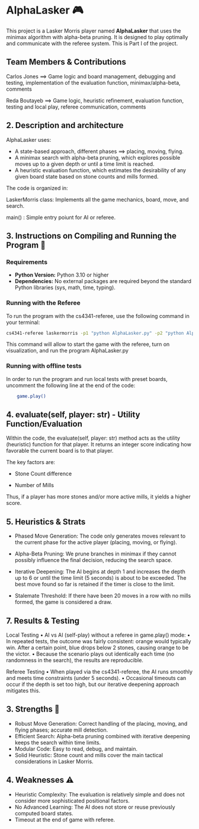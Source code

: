 # AlphaLasker 🎮

This project is a Lasker Morris player named **AlphaLasker** that uses the minimax algorithm with alpha-beta pruning. It is designed to play optimally and communicate with the referee system. This is Part I of the project. 


## Team Members & Contributions

Carlos Jones ==> Game logic and board management, debugging and testing, implementation of the evaluation function, minimax/alpha-beta, comments

Reda Boutayeb ==> Game logic, heuristic refinement, evaluation function, testing and local play, referee communication, comments

## 2. Description and architecture

AlphaLasker uses: 

- A state-based approach, different phases ==> placing, moving, flying. 
- A minimax search with alpha-beta pruning, which explores possible moves up to a given depth or until a time limit is reached. 
- A heuristic evaluation function, which estimates the desirability of any given board state based on stone counts and mills formed. 

The code is organized in: 

LaskerMorris class: Implements all the game mechanics, board, move, and search. 

main() : Simple entry poiunt for AI or referee. 



## 3. Instructions on Compiling and Running the Program 🔧

### Requirements
- **Python Version:** Python 3.10 or higher  
- **Dependencies:** No external packages are required beyond the standard Python libraries (sys, math, time, typing).

### Running with the Referee
To run the program with the cs4341-referee, use the following command in your terminal:

```bash
cs4341-referee laskermorris -p1 "python AlphaLasker.py" -p2 "python AlphaLasker.py" --visual
```

This command will allow to start the game with the referee, turn on visualization, and run the program AlphaLasker.py

### Running with offline tests
In order to run the program and run local tests with preset boards, uncomment the following line at the end of the code: 

```bash 
    game.play()
```

## 4. evaluate(self, player: str) - Utility Function/Evaluation

Within the code, the evaluate(self, player: str) method acts as the utility (heuristic) function for that player. It returns an integer score indicating how favorable the current board is to that player.

The key factors are: 

- Stone Count difference


- Number of Mills 

Thus, if a player has more stones and/or more active mills, it yields a higher score. 

## 5. Heuristics & Strats

- Phased Move Generation:
The code only generates moves relevant to the current phase for the active player (placing, moving, or flying).

- Alpha-Beta Pruning:
We prune branches in minimax if they cannot possibly influence the final decision, reducing the search space.

- Iterative Deepening:
The AI begins at depth 1 and increases the depth up to 6 or until the time limit (5 seconds) is about to be exceeded. The best move found so far is retained if the timer is close to the limit.

- Stalemate Threshold:
If there have been 20 moves in a row with no mills formed, the game is considered a draw.



## 7. Results & Testing


Local Testing
	•	AI vs AI (self-play) without a referee in game.play() mode:
	•	In repeated tests, the outcome was fairly consistent: orange would typically win. After a certain point, blue drops below 2 stones, causing orange to be the victor.
	•	Because the scenario plays out identically each time (no randomness in the search), the results are reproducible.

Referee Testing
	•	When played via the cs4341-referee, the AI runs smoothly and meets time constraints (under 5 seconds).
	•	Occasional timeouts can occur if the depth is set too high, but our iterative deepening approach mitigates this.


## 3. Strengths 💪

- Robust Move Generation: Correct handling of the placing, moving, and flying phases; accurate mill detection.
- Efficient Search: Alpha-beta pruning combined with iterative deepening keeps the search within time limits.
- Modular Code: Easy to read, debug, and maintain.
- Solid Heuristic: Stone count and mills cover the main tactical considerations in Lasker Morris.

## 4. Weaknesses ⚠️

- Heuristic Complexity: The evaluation is relatively simple and does not consider more sophisticated positional factors.
- No Advanced Learning: The AI does not store or reuse previously computed board states.
- Timeout at the end of game with referee. 
